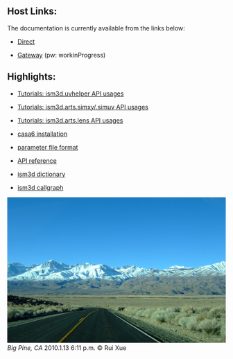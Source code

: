 
## Host Links:

The documentation is currently available from the links below:

* [Direct](https://www.magclouds.org/ism3d/d811bb3037aca6a6b0e0ea7bbca033e2e396f67c)

* [Gateway](https://www.magclouds.org/ism3d) (pw: workinProgress)

## Highlights:

* [Tutorials: ism3d.uvhelper API usages](https://www.magclouds.org/ism3d/d811bb3037aca6a6b0e0ea7bbca033e2e396f67c/tutorials/demo_api_uvhelper.html)

* [Tutorials: ism3d.arts.simxy/.simuv API usages](https://www.magclouds.org/ism3d/d811bb3037aca6a6b0e0ea7bbca033e2e396f67c/tutorials/demo_api_arts.html)

* [Tutorials: ism3d.arts.lens API usages](https://www.magclouds.org/ism3d/d811bb3037aca6a6b0e0ea7bbca033e2e396f67c/tutorials/demo_api_lens.html)

* [casa6 installation](https://www.magclouds.org/ism3d/d811bb3037aca6a6b0e0ea7bbca033e2e396f67c/notes/casa6.html)

* [parameter file format](https://www.magclouds.org/ism3d/d811bb3037aca6a6b0e0ea7bbca033e2e396f67c/notes/inpfile.html)

* [API reference](https://www.magclouds.org/ism3d/d811bb3037aca6a6b0e0ea7bbca033e2e396f67c/py-modindex.html)

* [ism3d dictionary](https://www.magclouds.org/ism3d/d811bb3037aca6a6b0e0ea7bbca033e2e396f67c/develop/dictionary.html)

* [ism3d callgraph](https://www.magclouds.org/ism3d/d811bb3037aca6a6b0e0ea7bbca033e2e396f67c/develop/callgraph.html)

![out](media/bigpine20100113.jpeg)
*Big Pine, CA*   2010.1.13 6:11 p.m. &copy; Rui Xue